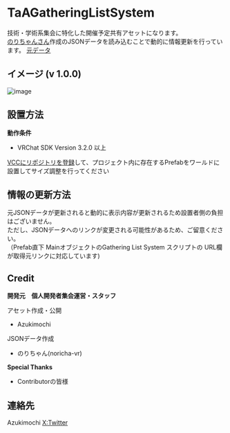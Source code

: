 # TaAGatheringListSystem
  
技術・学術系集会に特化した開催予定共有アセットになります。  
[のりちゃんさん](https://github.com/noricha-vr)作成のJSONデータを読み込むことで動的に情報更新を行っています。
[元データ](https://noricha-vr.github.io/toGithubPagesJson/sample.json)

## イメージ (v 1.0.0)
![image](https://github.com/Azukimochi/TaAGatheringListSystem/assets/103747350/552de09a-89f7-4982-bd4a-cc046a67f5b2)

## 設置方法  

**動作条件**
- VRChat SDK Version 3.2.0 以上 

[VCCにリポジトリを登録](https://azukimochi.github.io/vpm-repos-world/)して、プロジェクト内に存在するPrefabをワールドに設置してサイズ調整を行ってください

## 情報の更新方法
元JSONデータが更新されると動的に表示内容が更新されるため設置者側の負担はございません。  
ただし、JSONデータへのリンクが変更される可能性があるため、ご留意ください。  
（Prefab直下 MainオブジェクトのGathering List System スクリプトの URL欄が取得元リンクに対応しています)

## Credit
**開発元　個人開発者集会運営・スタッフ** 

アセット作成・公開  
 - Azukimochi
  
JSONデータ作成
 - のりちゃん(noricha-vr)  

**Special Thanks**  
 - Contributorの皆様

## 連絡先  
Azukimochi [X:Twitter](https://twitter.com/azukimochi25)
